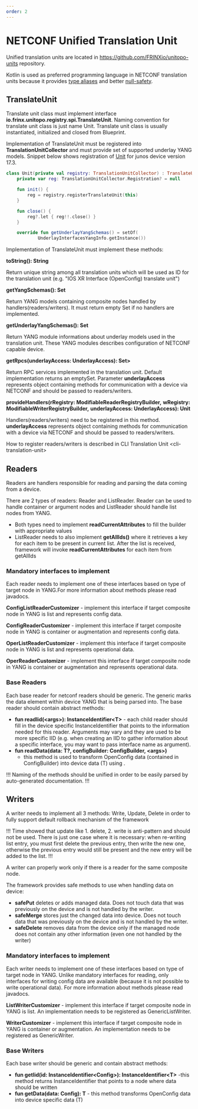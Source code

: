 ```yaml
---
order: 2
---
```


# NETCONF Unified Translation Unit

Unified translation units are located in
<https://github.com/FRINXio/unitopo-units> repository.

Kotlin is used as preferred programming language in NETCONF translation
units because it provides [type
aliases](https://kotlinlang.org/docs/reference/type-aliases.html) and
better
[null-safety](https://kotlinlang.org/docs/reference/null-safety.html).

## TranslateUnit

Translate unit class must implement interface
**io.frinx.unitopo.registry.spi.TranslateUnit**. Naming convention for
translate unit class is just name Unit. Translate unit class is usually
instantiated, initialized and closed from Blueprint.

Implementation of TranslateUnit must be registered into
**TranslationUnitCollector** and must provide set of supported underlay
YANG models. Snippet below shows registration of
[Unit](https://github.com/FRINXio/unitopo-units/blob/master/junos/junos-17/junos-17-interface-unit/src/main/kotlin/io/frinx/unitopo/unit/junos/interfaces/Unit.kt)
for junos device version 17.3.

```kotlin
class Unit(private val registry: TranslationUnitCollector) : TranslateUnit {
    private var reg: TranslationUnitCollector.Registration? = null

    fun init() {
        reg = registry.registerTranslateUnit(this)
    }

    fun close() {
        reg?.let { reg!!.close() }
    }

    override fun getUnderlayYangSchemas() = setOf(
            UnderlayInterfacesYangInfo.getInstance())
```

Implementation of TranslateUnit must implement these methods:

**toString(): String**

Return unique string among all translation units which will be used as
ID for the translation unit (e.g. "IOS XR Interface (OpenConfig)
translate unit")

**getYangSchemas(): Set**

Return YANG models containing composite nodes handled by
handlers(readers/writers). It must return empty Set if no handlers are
implemented.

**getUnderlayYangSchemas(): Set**

Return YANG module informations about underlay models used in the
translation unit. These YANG modules describes configuration of NETCONF
capable device.

**getRpcs(underlayAccess: UnderlayAccess): Set\>**

Return RPC services implemented in the translation unit. Default
implementation returns an emptySet. Parameter **underlayAccess**
represents object containing methods for communication with a device via
NETCONF and should be passed to readers/writers.

**provideHandlers(rRegistry: ModifiableReaderRegistryBuilder,**
**wRegistry: ModifiableWriterRegistryBuilder,** **underlayAccess:
UnderlayAccess): Unit**

Handlers(readers/writers) need to be registered in this method.
**underlayAccess** represents object containing methods for communication
with a device via NETCONF and should be passed to readers/writers.

How to register readers/writers is described in
CLI Translation Unit \<cli-translation-unit\>

## Readers

Readers are handlers responsible for reading and parsing the data coming
from a device.

There are 2 types of readers: Reader and ListReader. Reader can be used
to handle container or argument nodes and ListReader should handle list
nodes from YANG.

- Both types need to implement **readCurrentAttributes** to fill the
    builder with appropriate values
- ListReader needs to also implement **getAllIds()** where it
    retrieves a key for each item to be present in current list. After
    the list is received, framework will invoke
    **readCurrentAttributes** for each item from getAllIds

### Mandatory interfaces to implement

Each reader needs to implement one of these interfaces based on type of
target node in YANG.For more information about methods please read
javadocs.

**ConfigListReaderCustomizer** - implement this interface if target
composite node in YANG is list and represents config data.

**ConfigReaderCustomizer** - implement this interface if target
composite node in YANG is container or augmentation and represents
config data.

**OperListReaderCustomizer** - implement this interface if target
composite node in YANG is list and represents operational data.

**OperReaderCustomizer** - implement this interface if target composite
node in YANG is container or augmentation and represents operational
data.

### Base Readers

Each base reader for netconf readers should be generic. The generic
marks the data element within device YANG that is being parsed into. The
base reader should contain abstract methods:

- **fun readIid(\<args\>): InstanceIdentifier\<T\>** - each child
    reader should fill in the device specific InstanceIdentifier that
    points to the information needed for this reader. Arguments may vary
    and they are used to be more specific IID (e.g. when creating an IID
    to gather information about a specific interface, you may want to
    pass interface name as argument).
- **fun readData(data: T?, configBuilder: ConfigBuilder, \<args\>)**
    - this method is used to transform OpenConfig data (contained in
    ConfigBuilder) into device data (T) using .

!!!
Naming of the methods should be unified in order to be easily parsed
by auto-generated documentation.
!!!

## Writers

A writer needs to implement all 3 methods: Write, Update, Delete in
order to fully support default rollback mechanism of the framework

!!!
Time showed that update like 1. delete, 2. write is anti-pattern and
should not be used. There is just one case where it is necessary: when
re-writing list entry, you must first delete the previous entry, then
write the new one, otherwise the previous entry would still be present
and the new entry will be added to the list.
!!!

A writer can properly work only if there is a reader for the same
composite node.

The framework provides safe methods to use when handling data on device:

- **safePut** deletes or adds managed data. Does not touch data that
    was previously on the device and is not handled by the writer.
- **safeMerge** stores just the changed data into device. Does not
    touch data that was previously on the device and is not handled by
    the writer.
- **safeDelete** removes data from the device only if the managed node
    does not contain any other information (even one not handled by the
    writer)

### Mandatory interfaces to implement

Each writer needs to implement one of these interfaces based on type of
target node in YANG. Unlike mandatory interfaces for reading, only
interfaces for writing config data are available (because it is not
possible to write operational data). For more information about methods
please read javadocs.

**ListWriterCustomizer** - implement this interface if target composite
node in YANG is list. An implementation needs to be registered as
GenericListWriter.

**WriterCustomizer** - implement this interface if target composite node
in YANG is container or augmentation. An implementation needs to be
registered as GenericWriter.

### Base Writers

Each base writer should be generic and contain abstract methods:

-   **fun getIid(id: InstanceIdentifier\<Config\>):
    InstanceIdentifier\<T\>** -this method returns InstanceIdentifier
    that points to a node where data should be written
-   **fun getData(data: Config): T** - this method transforms OpenConfig
    data into device specific data (T)

